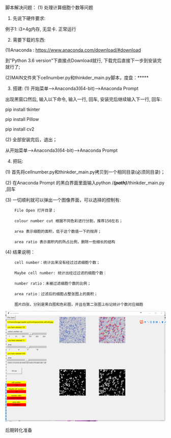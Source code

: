 脚本解决问题：
(1) 处理计算细胞个数等问题

1. 先说下硬件要求:

例子1: i3+4g内存, 无显卡. 正常运行

2. 需要下载的东西:

(1)Anaconda : https://www.anaconda.com/download/#download

到"Python 3.6 version"下直接点Download就行, 下载完后直接下一步到安装完就行了;

(2)MAIN文件夹下cellnumber.py和thinkder_main.py脚本，度盘：*****



3. 搭建:
(1) 开始菜单-->Anaconda3(64-bit)-->Anaconda Prompt

出现黑窗口然后, 输入以下命令, 输入一行, 回车, 安装完后继续输入下一行, 回车:

pip install tkinter

pip install Pillow

pip install cv2



(2) 全部安装完后，退出；

从开始菜单-->Anaconda3(64-bit)-->Anaconda Prompt

4. 把玩:

(1) 首先将cellnumber.py和thinkder_main.py拷贝到一个相同目录(必须同目录)；

(2) 在Anaconda Prompt 的黑白界面里面输入python /***(path)***/thinkder_main.py ,回车

(3) 一切顺利就可以弹出一个图像界面，可以选择的控制有:

		File Open 打开目录；
		
		colour number cut 根据不同色彩进行分割，推荐150左右；
		
		area 表示细胞的面积，低于这个数值一下的抛弃；
		
		area ratio 表示面积内的所占比例，删除一些细长的结构

(4) 结果说明：

		cell number：统计出来没有经过过滤细胞个数；
		
		Maybe cell number: 统计出经过过滤的细胞个数：
		
		number ratio：未被过滤细胞个数的比例；
		
		area ratio：过滤后的细胞占整张图上的面积；
		
		图片四张，分别是黑白图和色彩图，并且在第二张图上标记统计个数对应细胞


![avatar](https://github.com/zpeng1989/Cell_number/blob/master/Other/1.png)
		
后期转化准备
